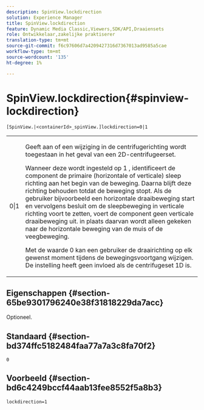 ```yaml
---
description: SpinView.lockdirection
solution: Experience Manager
title: SpinView.lockdirection
feature: Dynamic Media Classic,Viewers,SDK/API,Draaiensets
role: Ontwikkelaar,zakelijke praktiserer
translation-type: tm+mt
source-git-commit: f6c97606d7a4209427316d7367013ad9585a5cae
workflow-type: tm+mt
source-wordcount: '135'
ht-degree: 1%

---
```



# SpinView.lockdirection{#spinview-lockdirection}

`[SpinView.|<containerId>_spinView.]lockdirection=0|1`

<table id="table_18D47E7C6A2D4D68B94225CB621D5F7C"> 
 <tbody> 
  <tr> 
   <td colname="col1"> <p> <span class="codeph"> 0|1  </span> </p> </td> 
   <td colname="col2"> <p> Geeft aan of een wijziging in de centrifugerichting wordt toegestaan in het geval van een 2D-centrifugeerset. </p> <p>Wanneer deze wordt ingesteld op <span class="codeph"> 1 </span>, identificeert de component de primaire (horizontale of verticale) sleep richting aan het begin van de beweging. Daarna blijft deze richting behouden totdat de beweging stopt. Als de gebruiker bijvoorbeeld een horizontale draaibeweging start en vervolgens besluit om de sleepbeweging in verticale richting voort te zetten, voert de component geen verticale draaibeweging uit. in plaats daarvan wordt alleen gekeken naar de horizontale beweging van de muis of de veegbeweging. </p> <p>Met de waarde <span class="codeph"> 0 </span> kan een gebruiker de draairichting op elk gewenst moment tijdens de bewegingsvoortgang wijzigen. De instelling heeft geen invloed als de centrifugeset 1D is. </p> </td> 
  </tr> 
 </tbody> 
</table>

## Eigenschappen {#section-65be9301796240e38f31818229da7acc}

Optioneel.

## Standaard {#section-bd374ffc5182484faa77a7a3c8fa70f2}

`0`

## Voorbeeld {#section-bd6c4249bccf44aab13fee8552f5a8b3}

`lockdirection=1`
